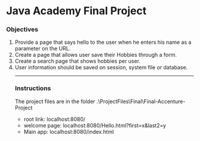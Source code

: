 <h1>Java Academy Final Project</h1>
<h3>Objectives</h3>
<ol>
<li>Provide a page that says hello to the user when he enters his name as a parameter on the URL.</li>
<li>Create a page that allows user save their Hobbies through a form.</li>
<li>Create a search page that shows hobbies per user.</li>
<li>User information should be saved on session, system file or database.</li>
<hr>
<h3>Instructions</h3>
<p>The project files are in the folder .\ProjectFiles\Final\Final-Accenture-Project</p>
<ul>
<li>root link: localhost:8080/ </li>
<li>welcome page: localhost:8080/Hello.html?first=x&last2=y</li>
<li>Main app: localhost:8080/index.html</li>
</ul>
